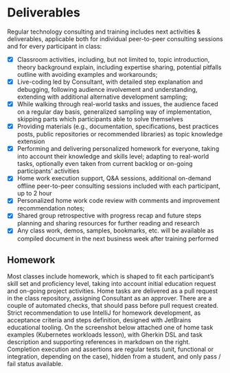 # Deliverables

Regular technology consulting and training includes next activities & deliverables, applicable
both for individual peer-to-peer consulting sessions and for every participant in class:

- [x] Classroom activities, including, but not limited to, topic introduction, theory background explain,
including expertise sharing, potential pitfalls outline with avoiding examples and workarounds;
- [x] Live-coding led by Consultant, with detailed step explanation and debugging, following audience
involvement and understanding, extending with additional alternative development sampling;
- [x] While walking through real-world tasks and issues, the audience faced on a regular day basis,
generalized sampling way of implementation, skipping parts which participants able to solve
themselves
- [x] Providing materials (e.g., documentation, specifications, best practices posts, public repositories
or recommended libraries) as topic knowledge extension
- [x] Performing and delivering personalized homework for everyone, taking into account their
knowledge and skills level; adapting to real-world tasks, optionally even taken from current
backlog or on-going participants’ activities
- [x] Home work execution support, Q&A sessions, additional on-demand offline peer-to-peer
consulting sessions included with each participant, up to 2 hour
- [x] Personalized home work code review with comments and improvement recommendation notes;
- [x] Shared group retrospective with progress recap and future steps planning and sharing resources
for further reading and research
- [x] Any class work, demos, samples, bookmarks, etc. will be available as compiled document in the
next business week after training performed

## Homework

Most classes include homework, which is shaped to fit each participant’s skill set and proficiency
level, taking into account initial education request and on-going project activities. Home tasks are
delivered as a pull request in the class repository, assigning Consultant as an approver. There are a
couple of automated checks, that should pass before pull request created. Strict recommendation to
use IntelliJ for homework development, as acceptance criteria and steps definition, designed with
JetBrains educational tooling.
On the screenshot below attached one of home task examples (Kubernetes workloads lesson),
with Gherkin DSL and task description and supporting references in markdown on the right.
Completion execution and assertions are regular tests (unit, functional or integration, depending on
the case), hidden from a student, and only pass / fail status available.
